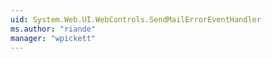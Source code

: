 ```yaml
---
uid: System.Web.UI.WebControls.SendMailErrorEventHandler
ms.author: "riande"
manager: "wpickett"
---
```

